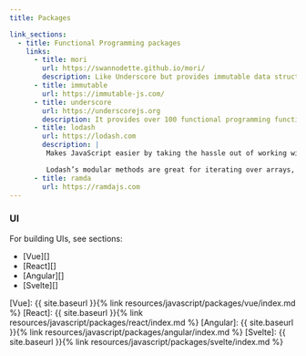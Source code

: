 ```yaml
---
title: Packages

link_sections:
  - title: Functional Programming packages
    links:
      - title: mori 
        url: https://swannodette.github.io/mori/
        description: Like Underscore but provides immutable data structures and works more generally on JS objects 
      - title: immutable 
        url: https://immutable-js.com/
      - title: underscore
        url: https://underscorejs.org
        description: It provides over 100 functional programming functions without extending any built-in objects
      - title: lodash
        url: https://lodash.com   
        description: |
         Makes JavaScript easier by taking the hassle out of working with arrays, numbers, objects, strings, etc.

         Lodash’s modular methods are great for iterating over arrays, objects, and strings, manipulating and testing values, and creating composite functions
      - title: ramda
        url: https://ramdajs.com
---
```


### UI

For building UIs, see sections:

- [Vue][]
- [React][]
- [Angular][]
- [Svelte][]


[Vue]: {{ site.baseurl }}{% link resources/javascript/packages/vue/index.md %}
[React]: {{ site.baseurl }}{% link resources/javascript/packages/react/index.md %}
[Angular]: {{ site.baseurl }}{% link resources/javascript/packages/angular/index.md %}
[Svelte]: {{ site.baseurl }}{% link resources/javascript/packages/svelte/index.md %}


